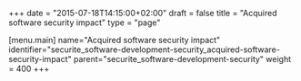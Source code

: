 +++
date = "2015-07-18T14:15:00+02:00"
draft = false
title = "Acquired software security impact"
type = "page"

[menu.main]
name="Acquired software security impact"
identifier="securite_software-development-security_acquired-software-security-impact"
parent="securite_software-development-security"
weight = 400
+++